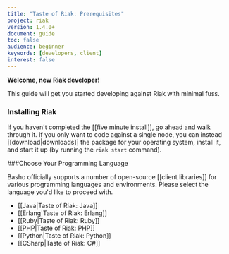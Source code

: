 ```yaml
---
title: "Taste of Riak: Prerequisites"
project: riak
version: 1.4.0+
document: guide
toc: false
audience: beginner
keywords: [developers, client]
interest: false
---
```


**Welcome, new Riak developer!**

This guide will get you started developing against Riak with minimal fuss.

### Installing Riak

If you haven't completed the [[five minute install]], go ahead and walk through it. If you only want to code against a single node, you can instead [[download|downloads]] the package for your operating system, install it, and start it up (by running the `riak start` command).

###Choose Your Programming Language

Basho officially supports a number of open-source [[client libraries]] for various programming languages and environments.  Please select the language you'd like to proceed with.

<ul class="planguages">
<li data-lang="java">[[Java|Taste of Riak: Java]]</li>
<li data-lang="erlang">[[Erlang|Taste of Riak: Erlang]]</li>
<li data-lang="ruby">[[Ruby|Taste of Riak: Ruby]]</li>
<li data-lang="php">[[PHP|Taste of Riak: PHP]]</li>
<li data-lang="python">[[Python|Taste of Riak: Python]]</li>
<li data-lang="csharp">[[CSharp|Taste of Riak: C#]]</li>
</ul>